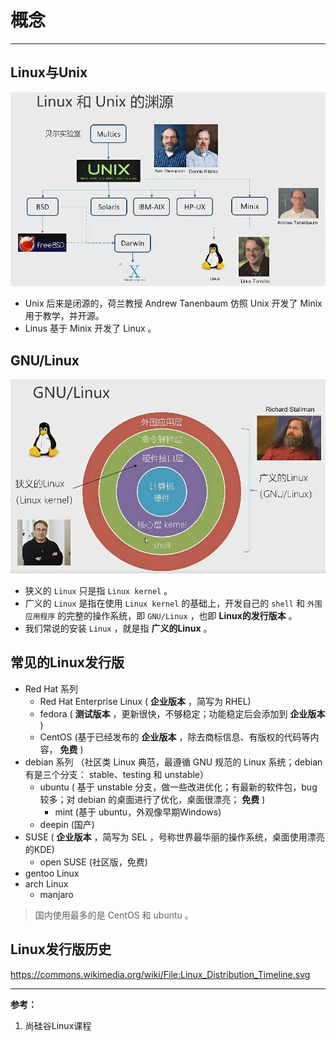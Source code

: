 # 概念

---

## Linux与Unix

![image-20220702230919065](概念/image-20220702230919065.png)

- Unix 后来是闭源的，荷兰教授 Andrew Tanenbaum 仿照 Unix 开发了 Minix 用于教学，并开源。
- Linus 基于 Minix 开发了 Linux 。

## GNU/Linux

![image-20220702175641552](概念/image-20220702175641552.png)

- 狭义的 `Linux` 只是指 `Linux kernel` 。
- 广义的 `Linux` 是指在使用 `Linux kernel` 的基础上，开发自己的 `shell` 和 `外围应用程序` 的完整的操作系统，即 `GNU/Linux` ，也即 **Linux的发行版本** 。
- 我们常说的安装 `Linux` ，就是指 **广义的Linux** 。

## 常见的Linux发行版

- Red Hat 系列
  - Red Hat Enterprise Linux ( **企业版本** ，简写为 RHEL)
  - fedora ( **测试版本** ，更新很快，不够稳定；功能稳定后会添加到 **企业版本** )
  - CentOS (基于已经发布的 **企业版本** ，除去商标信息、有版权的代码等内容， **免费** )
- debian 系列 （社区类 Linux 典范，最遵循 GNU 规范的 Linux 系统；debian 有是三个分支： stable、testing 和 unstable）
  - ubuntu ( 基于 unstable 分支，做一些改进优化；有最新的软件包，bug较多；对 debian 的桌面进行了优化，桌面很漂亮； **免费** )
    - mint (基于 ubuntu，外观像早期Windows)
  - deepin (国产)
- SUSE ( **企业版本** ，简写为 SEL ，号称世界最华丽的操作系统，桌面使用漂亮的KDE)
  - open SUSE (社区版，免费)
- gentoo Linux
- arch Linux
  - manjaro

> 国内使用最多的是 CentOS 和 ubuntu 。



## Linux发行版历史

https://commons.wikimedia.org/wiki/File:Linux_Distribution_Timeline.svg

---

**参考：**

1. 尚硅谷Linux课程